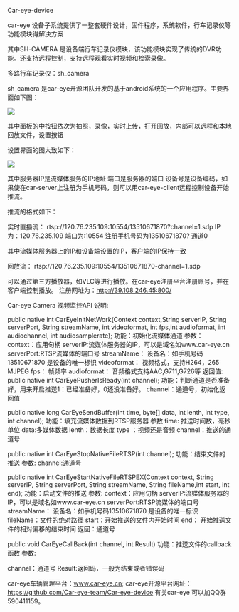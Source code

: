 ﻿Car-eye-device
 
car-eye 设备子系统提供了一整套硬件设计，固件程序，系统软件，行车记录仪等功能模块得解决方案

其中SH-CAMERA 是设备端行车记录仪模块，该功能模块实现了传统的DVR功能。还支持远程控制，支持远程观看实时视频和检索录像。


多路行车记录仪：sh_camera

sh_camera 是car-eye开源团队开发的基于android系统的一个应用程序。主要界面如下图：

![](https://github.com/Car-eye-team/doc/raw/master/car-eye-device/car-eye-camera主界面.jpg)

其中面板的中按钮依次为拍照，录像，实时上传，打开回放，内部可以远程和本地回放文件，设置按钮

设置界面的图大致如下：

![](https://github.com/Car-eye-team/doc/raw/master/car-eye-device/car-eye-camera设置界面.jpg)

其中服务器IP是流媒体服务的IP地址
端口是服务器的端口
设备号是设备编码，如果使在car-server上注册为手机号码，则可以用car-eye-client远程控制设备开始推流。

推流的格式如下：

实时直播流：
rtsp://120.76.235.109:10554/13510671870?channel=1.sdp
IP为：120.76.235.109
端口为:10554
注册手机号码为13510671870?
通道0

其中流媒体服务器上的IP和设备端设置的IP，客户端的IP保持一致

回放流：
rtsp://120.76.235.109:10554/13510671870-channel=1.sdp

可以通过第三方播放器，如VLC等进行播放。在car-eye注册平台注册账号，并在客户端控制播放。
注册网址为：http://39.108.246.45:800/

 Car-eye Camera 视频监控API 说明:
 
public native int  CarEyeInitNetWork(Context context,String serverIP, String serverPort, String streamName, int videoformat, int fps,int audioformat, int audiochannel, int audiosamplerate);
功能：初始化流媒体通道
参数：
context：应用句柄
serverIP:流媒体服务器的IP，可以是域名如www.car-eye.cn
serverPort:RTSP流媒体的端口号
streamName： 设备名：如手机号码13510671870 是设备的唯一标识
videoformat： 视频格式，支持H264，265 MJPEG
fps： 帧频率
audioformat： 音频格式支持AAC,G711,G726等
返回值:
public native int 	 CarEyePusherIsReady(int channel);
功能：判断通道是否准备好，用来开启推送1：已经准备好，0还没准备好。
channel：通道号，初始化返回值

public native long   CarEyeSendBuffer(int time, byte[] data, int lenth, int type, int channel);
功能：填充流媒体数据到RTSP服务器
参数
time: 推送时间数，毫秒单位
data:多媒体数据
lenth：数据长度
type ：视频还是音频
channel：推送的通道号

public native int    CarEyeStopNativeFileRTSP(int channel);
功能：结束文件的推送
参数:
channel:通道号

public native int    CarEyeStartNativeFileRTSPEX(Context context, String serverIP, String serverPort, String streamName,  String fileName,int start, int end);
功能：启动文件的推送
参数:
context：应用句柄
serverIP:流媒体服务器的IP，可以是域名如www.car-eye.cn
serverPort:RTSP流媒体的端口号
streamName： 设备名：如手机号码13510671870 是设备的唯一标识
fileName：文件的绝对路径
start：开始推送的文件内开始时间
end： 开始推送文件的相对偏移的结束时间
返回：通道号

public void  CarEyeCallBack(int channel, int Result)
功能：推送文件的callback函数
参数:

channel：通道号
Result:返回码，一般为结束或者错误码

car-eye车辆管理平台：www.car-eye.cn; car-eye开源平台网址：https://github.com/Car-eye-team/Car-eye-device 有关car-eye 可以加QQ群590411159。
